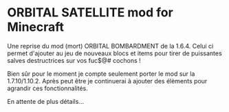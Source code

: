 # ORBITAL SATELLITE mod for Minecraft

Une reprise du mod (mort) ORBITAL BOMBARDMENT de la 1.6.4. Celui ci permet d'ajouter 
au jeu de nouveaux blocs et items pour tirer de puissantes salves destructrices sur 
vos fuc$@# cochons !

Bien sûr pour le moment je compte seulement porter le mod sur la 1.7.10/1.10.2. 
Après peut être je continuerai à ajouter des élèments pour agrandir ces fonctionnalités.

En attente de plus détails...